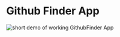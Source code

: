 # Github Finder App


![short demo of working GithubFinder App](https://raw.githubusercontent.com/joeybronzoni/GithubFinder/master/GithubFinder.gif?raw=true)
